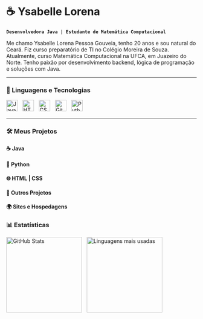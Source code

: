 # ☕ Ysabelle Lorena

**`Desenvolvedora Java | Estudante de Matemática Computacional`**

Me chamo Ysabelle Lorena Pessoa Gouveia, tenho 20 anos e sou natural do Ceará. Fiz curso preparatório de TI no Colégio Moreira de Souza. Atualmente, curso Matemática Computacional na UFCA, em Juazeiro do Norte. Tenho paixão por desenvolvimento backend, lógica de programação e soluções com Java.

---

### 🚀 Linguagens e Tecnologias

<img 
    align="left" 
    alt="Java"
    title="Java" 
    width="30px" 
    style="padding-right: 10px;" 
    src="https://cdn.jsdelivr.net/gh/devicons/devicon@latest/icons/java/java-original.svg" 
/>
<img 
    align="left" 
    alt="HTML"
    title="HTML" 
    width="30px" 
    style="padding-right: 10px;" 
    src="https://cdn.jsdelivr.net/gh/devicons/devicon@latest/icons/html5/html5-original.svg" 
/>
<img 
    align="left" 
    alt="CSS" 
    title="CSS"
    width="30px" 
    style="padding-right: 10px;" 
    src="https://cdn.jsdelivr.net/gh/devicons/devicon@latest/icons/css3/css3-original.svg" 
/>
<img 
    align="left" 
    alt="Git" 
    title="Git"
    width="30px" 
    style="padding-right: 10px;" 
    src="https://cdn.jsdelivr.net/gh/devicons/devicon@latest/icons/git/git-original.svg" 
/>
<img 
    align="left" 
    alt="Python" 
    title="Python"
    width="30px" 
    style="padding-right: 10px;" 
    src="https://cdn.jsdelivr.net/gh/devicons/devicon@latest/icons/python/python-original.svg" 
/>

<br/>
<br/>

---

### 🛠️ Meus Projetos

#### ☕ Java

#### 🐍 Python

#### 🌐 HTML | CSS

#### 🧩 Outros Projetos

#### 🌍 Sites e Hospedagens

### 📊 Estatísticas

<p>
  <img 
    align="left" 
    alt="GitHub Stats" 
    height="200" 
    style="padding-right: 10px;" 
    src="https://github-readme-stats.vercel.app/api?username=Ylairen&show_icons=true&theme=tokyonight&include_all_commits=true&locale=pt-br" 
  />

  <img 
      align="left" 
      alt="Linguagens mais usadas" 
      height="200" 
      src="https://github-readme-stats.vercel.app/api/top-langs/?username=Ylairen&theme=tokyonight&layout=compact&custom_title=Tecnologias&langs_count=9" 
  />
</p>
